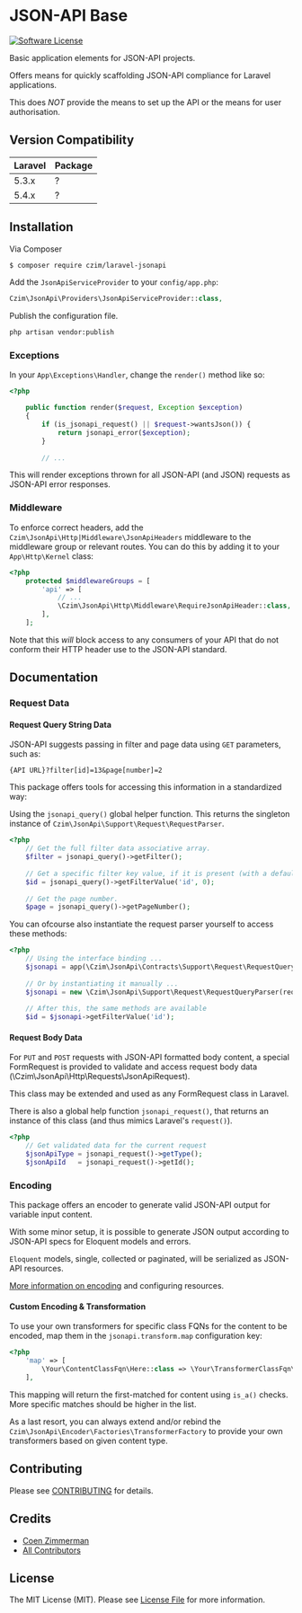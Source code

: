 # JSON-API Base

[![Software License][ico-license]](LICENSE.md)

Basic application elements for JSON-API projects.

Offers means for quickly scaffolding JSON-API compliance for Laravel applications.

This does *NOT* provide the means to set up the API or the means for user authorisation.


## Version Compatibility

 Laravel      | Package 
:-------------|:--------
 5.3.x        | ?
 5.4.x        | ?


## Installation

Via Composer

``` bash
$ composer require czim/laravel-jsonapi
```

Add the `JsonApiServiceProvider` to your `config/app.php`:

``` php
Czim\JsonApi\Providers\JsonApiServiceProvider::class,
```

Publish the configuration file.

``` bash
php artisan vendor:publish
```


### Exceptions

In your `App\Exceptions\Handler`, change the `render()` method like so:

```php
<?php

    public function render($request, Exception $exception)
    {
        if (is_jsonapi_request() || $request->wantsJson()) {
            return jsonapi_error($exception);
        }
        
        // ...
```

This will render exceptions thrown for all JSON-API (and JSON) requests as JSON-API error responses.


### Middleware

To enforce correct headers, add the `Czim\JsonApi\Http|Middleware\JsonApiHeaders` middleware
to the middleware group or relevant routes. You can do this by adding it to your `App\Http\Kernel` class:
 
```php
<?php
    protected $middlewareGroups = [
        'api' => [
            // ... 
            \Czim\JsonApi\Http\Middleware\RequireJsonApiHeader::class,
        ],
    ];
```

Note that this *will* block access to any consumers of your API that do not conform their HTTP header use
to the JSON-API standard.
 


## Documentation

### Request Data

#### Request Query String Data

JSON-API suggests passing in filter and page data using `GET` parameters, such as:

```
{API URL}?filter[id]=13&page[number]=2
```

This package offers tools for accessing this information in a standardized way:

Using the `jsonapi_query()` global helper function. 
This returns the singleton instance of `Czim\JsonApi\Support\Request\RequestParser`.

```php
<?php
    // Get the full filter data associative array.
    $filter = jsonapi_query()->getFilter();
    
    // Get a specific filter key value, if it is present (with a default fallback).
    $id = jsonapi_query()->getFilterValue('id', 0);
    
    // Get the page number.
    $page = jsonapi_query()->getPageNumber();
```

You can ofcourse also instantiate the request parser yourself to access these methods:

```php
<?php
    // Using the interface binding ...
    $jsonapi = app(\Czim\JsonApi\Contracts\Support\Request\RequestQueryParserInterface::class);
    
    // Or by instantiating it manually ...
    $jsonapi = new \Czim\JsonApi\Support\Request\RequestQueryParser(request());
    
    // After this, the same methods are available
    $id = $jsonapi->getFilterValue('id');
```

#### Request Body Data

For `PUT` and `POST` requests with JSON-API formatted body content, a special FormRequest is provided to validate and access request body data (\Czim\JsonApi\Http\Requests\JsonApiRequest).

This class may be extended and used as any FormRequest class in Laravel.

There is also a global help function `jsonapi_request()`, that returns an instance of this class (and thus mimics Laravel's `request()`).

```php
<?php
    // Get validated data for the current request
    $jsonApiType = jsonapi_request()->getType();
    $jsonApiId   = jsonapi_request()->getId();
```

### Encoding

This package offers an encoder to generate valid JSON-API output for variable input content.

With some minor setup, it is possible to generate JSON output according to JSON-API specs for Eloquent models and errors.

`Eloquent` models, single, collected or paginated, will be serialized as JSON-API resources.
 
[More information on encoding](ENCODING.md) and configuring resources.


#### Custom Encoding & Transformation

To use your own transformers for specific class FQNs for the content to be encoded, map them in the `jsonapi.transform.map`
configuration key:

```php
<?php
    'map' => [
        \Your\ContentClassFqn\Here::class => \Your\TransformerClassFqn\Here::class,        
    ],
```

This mapping will return the first-matched for content using `is_a()` checks.
More specific matches should be higher in the list. 


As a last resort, you can always extend and/or rebind the `Czim\JsonApi\Encoder\Factories\TransformerFactory` 
to provide your own transformers based on given content type.



## Contributing

Please see [CONTRIBUTING](CONTRIBUTING.md) for details.


## Credits

- [Coen Zimmerman][link-author]
- [All Contributors][link-contributors]


## License

The MIT License (MIT). Please see [License File](LICENSE.md) for more information.

[ico-license]: https://img.shields.io/badge/license-MIT-brightgreen.svg?style=flat-square

[link-author]: https://github.com/czim
[link-contributors]: ../../contributors
